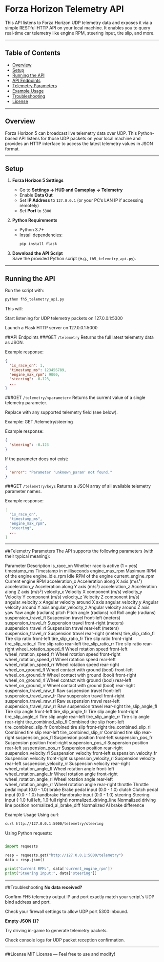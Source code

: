 # Forza Horizon Telemetry API

This API listens to Forza Horizon UDP telemetry data and exposes it via a simple RESTful HTTP API on your local machine. It enables you to query real-time car telemetry like engine RPM, steering input, tire slip, and more.

---

## Table of Contents

- [Overview](#overview)  
- [Setup](#setup)  
- [Running the API](#running-the-api)  
- [API Endpoints](#api-endpoints)  
- [Telemetry Parameters](#telemetry-parameters)  
- [Example Usage](#example-usage)  
- [Troubleshooting](#troubleshooting)  
- [License](#license)

---

## Overview

Forza Horizon 5 can broadcast live telemetry data over UDP. This Python-based API listens for those UDP packets on your local machine and provides an HTTP interface to access the latest telemetry values in JSON format.

---

## Setup

1. **Forza Horizon 5 Settings**  
   - Go to **Settings → HUD and Gameplay → Telemetry**  
   - Enable **Data Out**  
   - Set **IP Address** to `127.0.0.1` (or your PC’s LAN IP if accessing remotely)  
   - Set **Port** to `5300`  

2. **Python Requirements**  
   - Python 3.7+  
   - Install dependencies:  
     ```bash
     pip install flask
     ```

3. **Download the API Script**  
   Save the provided Python script (e.g., `fh5_telemetry_api.py`).

---

## Running the API

Run the script with:

```bash
python fh5_telemetry_api.py
```
This will:

Start listening for UDP telemetry packets on 127.0.0.1:5300

Launch a Flask HTTP server on 127.0.0.1:5000

##API Endpoints
###GET `/telemetry`
Returns the full latest telemetry data as JSON.

Example response:

```json
{
  "is_race_on": 1,
  "timestamp_ms": 123456789,
  "engine_max_rpm": 9000,
  "steering": -0.123,
  ...
}
```
###GET `/telemetry/<parameter>`
Returns the current value of a single telemetry parameter.

Replace <parameter> with any supported telemetry field (see below).

Example:
GET /telemetry/steering

Example response:

```json
{
  "steering": -0.123
}
```
If the parameter does not exist:

```json
{
  "error": "Parameter 'unknown_param' not found."
}
```
###GET `/telemetry/keys`
Returns a JSON array of all available telemetry parameter names.

Example response:

```json
[
  "is_race_on",
  "timestamp_ms",
  "engine_max_rpm",
  "steering",
  ...
]
```

---

##Telemetry Parameters
The API supports the following parameters (with their typical meaning):

Parameter	Description
is_race_on	Whether race is active (1 = yes)
timestamp_ms	Timestamp in milliseconds
engine_max_rpm	Maximum RPM of the engine
engine_idle_rpm	Idle RPM of the engine
current_engine_rpm	Current engine RPM
acceleration_x	Acceleration along X axis (m/s²)
acceleration_y	Acceleration along Y axis (m/s²)
acceleration_z	Acceleration along Z axis (m/s²)
velocity_x	Velocity X component (m/s)
velocity_y	Velocity Y component (m/s)
velocity_z	Velocity Z component (m/s)
angular_velocity_x	Angular velocity around X axis
angular_velocity_y	Angular velocity around Y axis
angular_velocity_z	Angular velocity around Z axis
yaw	Yaw angle (radians)
pitch	Pitch angle (radians)
roll	Roll angle (radians)
suspension_travel_fl	Suspension travel front-left (meters)
suspension_travel_fr	Suspension travel front-right (meters)
suspension_travel_rl	Suspension travel rear-left (meters)
suspension_travel_rr	Suspension travel rear-right (meters)
tire_slip_ratio_fl	Tire slip ratio front-left
tire_slip_ratio_fr	Tire slip ratio front-right
tire_slip_ratio_rl	Tire slip ratio rear-left
tire_slip_ratio_rr	Tire slip ratio rear-right
wheel_rotation_speed_fl	Wheel rotation speed front-left
wheel_rotation_speed_fr	Wheel rotation speed front-right
wheel_rotation_speed_rl	Wheel rotation speed rear-left
wheel_rotation_speed_rr	Wheel rotation speed rear-right
wheel_on_ground_fl	Wheel contact with ground (bool) front-left
wheel_on_ground_fr	Wheel contact with ground (bool) front-right
wheel_on_ground_rl	Wheel contact with ground (bool) rear-left
wheel_on_ground_rr	Wheel contact with ground (bool) rear-right
suspension_travel_raw_fl	Raw suspension travel front-left
suspension_travel_raw_fr	Raw suspension travel front-right
suspension_travel_raw_rl	Raw suspension travel rear-left
suspension_travel_raw_rr	Raw suspension travel rear-right
tire_slip_angle_fl	Tire slip angle front-left
tire_slip_angle_fr	Tire slip angle front-right
tire_slip_angle_rl	Tire slip angle rear-left
tire_slip_angle_rr	Tire slip angle rear-right
tire_combined_slip_fl	Combined tire slip front-left
tire_combined_slip_fr	Combined tire slip front-right
tire_combined_slip_rl	Combined tire slip rear-left
tire_combined_slip_rr	Combined tire slip rear-right
suspension_pos_fl	Suspension position front-left
suspension_pos_fr	Suspension position front-right
suspension_pos_rl	Suspension position rear-left
suspension_pos_rr	Suspension position rear-right
suspension_velocity_fl	Suspension velocity front-left
suspension_velocity_fr	Suspension velocity front-right
suspension_velocity_rl	Suspension velocity rear-left
suspension_velocity_rr	Suspension velocity rear-right
wheel_rotation_angle_fl	Wheel rotation angle front-left
wheel_rotation_angle_fr	Wheel rotation angle front-right
wheel_rotation_angle_rl	Wheel rotation angle rear-left
wheel_rotation_angle_rr	Wheel rotation angle rear-right
throttle	Throttle pedal input (0.0 - 1.0)
brake	Brake pedal input (0.0 - 1.0)
clutch	Clutch pedal input (0.0 - 1.0)
handbrake	Handbrake input (0.0 - 1.0)
steering	Steering input (-1.0 full left, 1.0 full right)
normalized_driving_line	Normalized driving line position
normalized_ai_brake_diff	Normalized AI brake difference

Example Usage
Using curl:
```bash
curl http://127.0.0.1:5000/telemetry/steering
```
Using Python requests:
```python

import requests

resp = requests.get("http://127.0.0.1:5000/telemetry")
data = resp.json()

print("Current RPM:", data['current_engine_rpm'])
print("Steering Input:", data['steering'])
```

---

##Troubleshooting
**No data received?**

Confirm FH5 telemetry output IP and port exactly match your script's UDP bind address and port.

Check your firewall settings to allow UDP port 5300 inbound.

**Empty JSON {}?**

Try driving in-game to generate telemetry packets.

Check console logs for UDP packet reception confirmation.

---

##License
MIT License — Feel free to use and modify!

